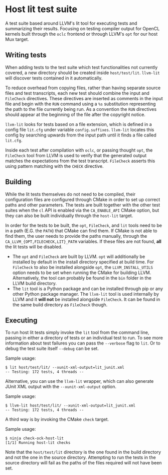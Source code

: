 # Host lit test suite

A test suite based around LLVM's lit tool for executing tests and summarizing
their results. Focusing on testing compiler output for OpenCL kernels built
through the `oclc` frontend or through LLVM's `opt` for our host Mux target.

## Writing tests

When adding tests to the test suite which test functionalities not currently
covered, a new directory should be created inside `host/test/lit`. `llvm-lit`
will discover tests contained in it automatically.

To reduce overhead from copying files, rather than having separate source files
and test transcripts, each new test should combine the input and `FileCheck`
directives. These directives are inserted as comments in the input file and
begin with the `RUN` command using a `%s` substitution representing the path to
the file currently being run. As a convention the `RUN` directives should appear
at the beginning of the file after the copyright notice.

`llvm-lit` looks for tests based on a file extension, which is defined in a
config file `lit.cfg` under variable `config.suffixes`. `llvm-lit` locates this
config by searching upwards from the input path until it finds a file called
`lit.cfg`.

Inside each test after compilation with `oclc`, or passing thought `opt`, the
`FileCheck` tool from LLVM is used to verify that the generated output matches
the expectations from the test transcript. `FileCheck` asserts this using
pattern matching with the `CHECK` directive.

## Building

While the lit tests themselves do not need to be compiled, their configuration
files are configured through CMake in order to set up correct paths and other
parameters. The tests are built together with the other test suites when the
`cl` API is enabled via the `CA_ENABLE_API` CMake option, but they
can also be built individually through the `host-lit` target.

In order for the tests to be built, the `opt`, `FileCheck`, and `lit` tools need
to be in a path (E.G. the `PATH`) that CMake can find them. If CMake is not able
to find them, the user needs to provide the paths manually, through the
`CA_LLVM_{OPT,FILECHECK,LIT}_PATH` variables. If these files are not found,
**all** the lit tests will be disabled.

* The `opt` and `FileCheck` are built by LLVM. `opt` will additionally be
  installed by default in the install directory specified at build time. For
  `FileCheck` to also be installed alongside `opt`, the `LLVM_INSTALL_UTILS`
  option needs to be set when running the CMake for building LLVM.
  Alternatively, the tool can probably be found in the `bin` folder in the LLVM
  build directory.
* The `lit` tool is a Python package and can be installed through pip or any
  other Python package manager. The `llvm-lit` tool is used internally by LLVM
  and it **will not** be installed alongside `FileCheck`. It can be found in the
  same build directory as `FileCheck` though.

## Executing

To run host lit tests simply invoke the `lit` tool from the command line,
passing in either a directory of tests or an individual test to run. To see more
information about test failures you can pass the `--verbose` flag to `lit`. Or
to debug the test suite itself `--debug` can be set.

Sample usage:

```console
$ lit host/test/lit/ --xunit-xml-output=lit_junit.xml
-- Testing: 172 tests, 4 threads --
```

Alternative, you can use the `llvm-lit` wrapper, which can also generate JUnit
XML output with the `--xunit-xml-output` option.

Sample usage:

```console
$ llvm-lit host/test/lit/ --xunit-xml-output=lit_junit.xml
-- Testing: 172 tests, 4 threads --
```

A third way is by invoking the CMake `check` target.

Sample usage:

```console
$ ninja check-ock-host-lit
[1/1] Running host-lit checks
```

Note that the `host/test/lit` directory is the one found in the build directory
and not the one in the source directory. Attempting to run the tests in the
source directory will fail as the paths of the files required will not have been
set.
